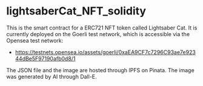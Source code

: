 # lightsaberCat_NFT_solidity

This is the smart contract for a ERC721 NFT token called Lightsaber Cat. It is currently deployed on the Goerli test network, which is accessible via the Opensea test network:

- https://testnets.opensea.io/assets/goerli/0xaEA9CF7c7296C93ae7e92344dBe5F97190afb0d8/1

The JSON file and the image are hosted through IPFS on Pinata. The image was generated by AI through Dall-E.
